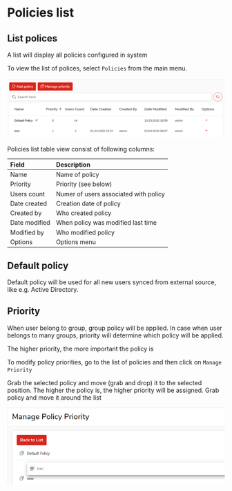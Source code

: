 # Policies list

## List polices <a id="list-polices"></a>

A list will display all policies configured in system

To view the list of polices, select `Policies` from the main menu. 

![](../../.gitbook/assets/policieslist.PNG)

Policies list table view consist of following columns:

| **Field** | **Description** |
| :--- | :--- |
| Name | Name of policy |
| Priority | Priority \(see below\) |
| Users count | Numer of users associated with policy |
| Date created | Creation date of policy |
| Created by | Who created policy |
| Date modified | When policy was modified last time |
| Modified by | Who modified policy |
| Options | Options menu |

## Default policy <a id="default-policy"></a>

 Default policy will be used for all new users synced from external source, like e.g. Active Directory.

## Priority <a id="policy-priotiy"></a>

When user belong to group, group policy will be applied. In case when user belongs to many groups, priority will determine which policy will be applied.

The higher priority, the more important the policy is

To modify policy priorities, go to the list of policies and then click on `Manage Priority`

Grab the selected policy and move \(grab and drop\) it to the selected position. The higher the policy is, the higher priority will be assigned. Grab policy and move it around the list

![](../../.gitbook/assets/priority.PNG)

